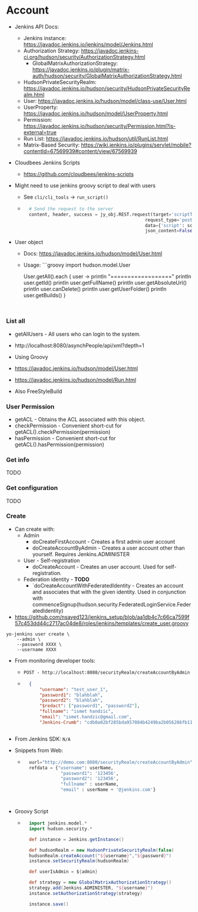 # Account

- Jenkins API Docs: 
    - Jenkins instance: https://javadoc.jenkins.io/jenkins/model/Jenkins.html
    - Authorization Strategy: https://javadoc.jenkins-ci.org/hudson/security/AuthorizationStrategy.html
        - GlobalMatrixAuthorizationStrategy: https://javadoc.jenkins.io/plugin/matrix-auth/hudson/security/GlobalMatrixAuthorizationStrategy.html
    - HudsonPrivateSecurityRealm: https://javadoc.jenkins.io/hudson/security/HudsonPrivateSecurityRealm.html
    - User: https://javadoc.jenkins.io/hudson/model/class-use/User.html
    - UserProperty: https://javadoc.jenkins.io/hudson/model/UserProperty.html
    - Permission: https://javadoc.jenkins.io/hudson/security/Permission.html?is-external=true
    - Run List: https://javadoc.jenkins.io/hudson/util/RunList.html
    - Matrix-Based Security: https://wiki.jenkins.io/plugins/servlet/mobile?contentId=67569939#content/view/67569939

- Cloudbees Jenkins Scripts
    - https://github.com/cloudbees/jenkins-scripts


- Might need to use jenkins groovy script to deal with users
    - See `cli/cli_tools` -> `run_script()`
    - ```python
        # Send the request to the server
        content, header, success = jy_obj.REST.request(target='scriptText',
                                                    request_type='post',
                                                    data={'script': script},
                                                    json_content=False)
        ```

- User object
    - Docs: https://javadoc.jenkins.io/hudson/model/User.html
    - Usage: ```groovy
        import hudson.model.User

        User.getAll().each { user ->
            println "=================="
            println user.getId()
            println user.getFullName()
            println user.getAbsoluteUrl()
            println user.canDelete()
            println user.getUserFolder()
            println user.getBuilds()
        }

    ```


### List all

- getAllUsers - All users who can login to the system.

- http://localhost:8080/asynchPeople/api/xml?depth=1

- Using Groovy 
- https://javadoc.jenkins.io/hudson/model/User.html
- https://javadoc.jenkins.io/hudson/model/Run.html
- Also FreeStyleBuild



### User Permission

- getACL - Obtains the ACL associated with this object.
- checkPermission - Convenient short-cut for getACL().checkPermission(permission)
- hasPermission - Convenient short-cut for getACL().hasPermission(permission)


### Get info

TODO

### Get configuration

TODO


### Create

- Can create with:
    - Admin
        - doCreateFirstAccount - Creates a first admin user account
        - doCreateAccountByAdmin - Creates a user account other than yourself. Requires Jenkins.ADMINISTER
    - User - Self-registration
        - doCreateAccount - Creates an user account. Used for self-registration.
    - Federation identity - **TODO**
        - `doCreateAccountWithFederatedIdentity - Creates an account and associates that with the given identity. Used in conjunction with commenceSignup(hudson.security.FederatedLoginService.FederatedIdentity)
- https://github.com/nsayed123/jenkins_setup/blob/aa1db4c7c66ca7599f57c453dd44c2717ac04de8/roles/jenkins/templates/create_user.groovy


```
yo-jenkins user create \
    --admin \
    --password XXXX \
    --username XXXX
```

- From monitoring developer tools:
    - `POST - http://localhost:8080/securityRealm/createAccountByAdmin`
    - ```json
        {
            "username": "test_user_1",
            "password1": "blahblah",
            "password2": "blahblah",
            "$redact": ["password1", "password2"],
            "fullname": "ismet handzic",
            "email": "ismet.handzic@gmail.com",
            "Jenkins-Crumb": "cdb0a02bf285bda957084b4249ba2b056286fb11352efe10e98ac0a81d35b133"}
    ```

- From Jenkins SDK: `N/A`

- Snippets from Web:
    - ```python
        uurl="http://demo.com:8080/securityRealm/createAccountByAdmin"
        refdata = {"username": userName,
                    "password1": '123456',
                    "password2": '123456',
                    "fullname" : userName,
                    "email" : userName + '@jenkins.com'}
    ```


- Groovy Script
    - ```groovy
        import jenkins.model.*
        import hudson.security.*

        def instance = Jenkins.getInstance()

        def hudsonRealm = new HudsonPrivateSecurityRealm(false)
        hudsonRealm.createAccount("${username}","${password}")
        instance.setSecurityRealm(hudsonRealm)

        def userIsAdmin = ${admin}

        def strategy = new GlobalMatrixAuthorizationStrategy()
        strategy.add(Jenkins.ADMINISTER, "${username}")
        instance.setAuthorizationStrategy(strategy)

        instance.save()
    ```